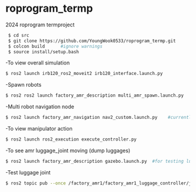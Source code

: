 # roprogram_termp
2024 roprogram termproject

```sh
 $ cd src
 $ git clone https://github.com/YoungWook0533/roprogram_termp.git
 $ colcon build      #ignore warnings
 $ source install/setup.bash
```

-To view overall simulation
```sh
$ ros2 launch irb120_ros2_moveit2 irb120_interface.launch.py
```
-Spawn robots
```sh
$ ros2 ros2 launch factory_amr_description multi_amr_spawn.launch.py 
```
-Multi robot navigation node
```sh
$ ros2 launch factory_amr_navigation nav2_custom.launch.py    #currently not available
```
-To view manipulator action
```sh
$ ros2 launch ros2_execution execute_controller.py
```
-To see amr luggage_joint moving (dump luggages)
```sh
$ ros2 launch factory_amr_description gazebo.launch.py  #for testing luggage_joint, will be merged into irb120_interface.launch.py soon
```
-Test luggage joint
```sh
$ ros2 topic pub --once /factory_amr1/factory_amr1_luggage_controller/joint_trajectory trajectory_msgs/msg/JointTrajectory "{joint_names: ['luggage_joint'], points: [{positions: [0.3], time_from_start: {sec: 3, nanosec: 0}}]}"
```